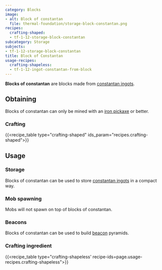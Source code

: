 ```yaml
---
category: Blocks
image:
- alt: Block of constantan
  file: thermal-foundation/storage-block-constantan.png
recipes:
  crafting-shaped:
  - tf-1-12-storage-block-constantan
subcategory: Storage
subjects:
- tf-1-12-storage-block-constantan
title: Block of Constantan
usage-recipes:
  crafting-shapeless:
  - tf-1-12-ingot-constantan-from-block
---
```


**Blocks of constantan** are blocks made from [constantan
ingots](../constantan-ingot/).


Obtaining
---------

Blocks of constantan can only be mined with an [iron
pickaxe](https://minecraft.gamepedia.com/Pickaxe) or better.

### Crafting
{{<recipe_table type="crafting-shaped" ids_param="recipes.crafting-shaped">}}


Usage
-----

### Storage
Blocks of constantan can be used to store [constantan
ingots](../constantan-ingot/) in a compact way.

### Mob spawning
Mobs will not spawn on top of blocks of constantan.

### Beacons
Blocks of constantan can be used to build
[beacon](https://minecraft.gamepedia.com/Beacon) pyramids.

### Crafting ingredient
{{<recipe_table type="crafting-shapeless' recipe-ids=page.usage-recipes.crafting-shapeless">}}
